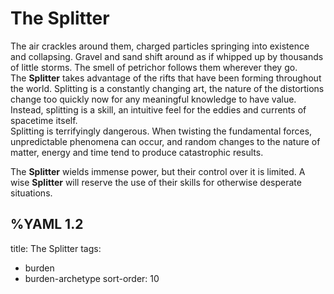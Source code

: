 # The Splitter  
The air crackles around them, charged particles springing into existence and collapsing. Gravel and sand shift around as if whipped up by thousands of little storms. The smell of petrichor follows them wherever they go.  
The **Splitter** takes advantage of the rifts that have been forming throughout the world. Splitting is a constantly changing art, the nature of the distortions change too quickly now for any meaningful knowledge to have value. Instead, splitting is a skill, an intuitive feel for the eddies and currents of spacetime itself.   
Splitting is terrifyingly dangerous. When twisting the fundamental forces, unpredictable phenomena can occur, and random changes to the nature of matter, energy and time tend to produce catastrophic results.   
   
The **Splitter** wields immense power, but their control over it is limited. A wise **Splitter** will reserve the use of their skills for otherwise desperate situations.


%YAML 1.2
---
title: The Splitter
tags:
  - burden
  - burden-archetype
sort-order: 10